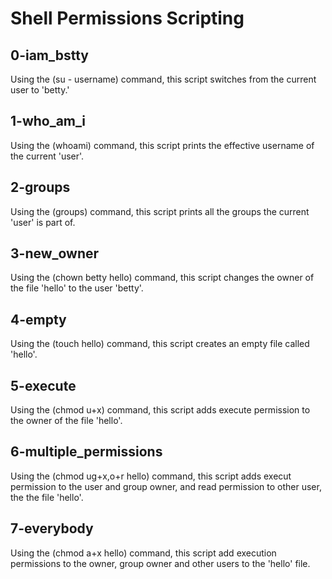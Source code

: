 # Shell Permissions Scripting

## 0-iam_bstty
Using the (su - username) command, this script switches from the current user to 'betty.'

## 1-who_am_i
Using the (whoami) command, this script prints the effective username of the current 'user'.

## 2-groups
Using the (groups) command, this script prints all the groups the current 'user' is part of.

## 3-new_owner
Using the (chown betty hello) command, this script changes the owner of the file 'hello' to the user 'betty'.

## 4-empty
Using the (touch hello) command, this script creates an empty file called 'hello'.

## 5-execute
Using the (chmod u+x) command, this script adds execute permission to the owner of the file 'hello'.

## 6-multiple_permissions
Using the (chmod ug+x,o+r hello) command, this script adds execut permission to the user and group owner, and read permission to other user, the the file 'hello'.

## 7-everybody
Using the (chmod a+x hello) command, this script add execution permissions to the owner, group owner and other users to the 'hello' file.
